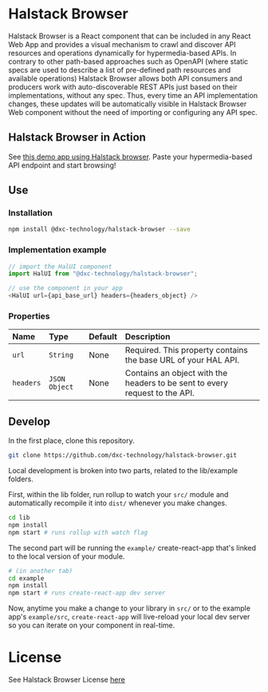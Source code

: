 # Halstack Browser
Halstack Browser is a React component that can be included in any React Web App and provides a visual mechanism to crawl and discover API resources and operations dynamically for hypermedia-based APIs. In contrary to other path-based approaches such as OpenAPI (where static specs are used to describe a list of pre-defined path resources and available operations) Halstack Browser allows both API consumers and producers work with auto-discoverable REST APIs just based on their implementations, without any spec. Thus, every time an API implementation changes, these updates will be automatically visible in Halstack Browser Web component without the need of importing or configuring any API spec.

## Halstack Browser in Action

See [this demo app using Halstack browser](https://hal.us.insurance.dxc.com/). Paste your hypermedia-based API endpoint and start browsing!

## Use
### Installation

```sh
npm install @dxc-technology/halstack-browser --save
```
### Implementation example

```js
// import the HalUI component
import HalUI from "@dxc-technology/halstack-browser";

// use the component in your app
<HalUI url={api_base_url} headers={headers_object} />
```
### Properties
| Name      | Type          | Default | Description                                                                 |
| :-------- | :------------ | :------ | :-------------------------------------------------------------------------- |
| `url`     | `String`      | None    | Required. This property contains the base URL of your HAL API.              |
| `headers` | `JSON Object` | None    | Contains an object with the headers to be sent to every request to the API. |

## Develop
In the first place, clone this repository.
```bash
git clone https://github.com/dxc-technology/halstack-browser.git
```
Local development is broken into two parts, related to the lib/example folders.

First, within the lib folder, run rollup to watch your `src/` module and automatically recompile it into `dist/` whenever you make changes.

```bash
cd lib
npm install
npm start # runs rollup with watch flag
```

The second part will be running the `example/` create-react-app that's linked to the local version of your module.

```bash
# (in another tab)
cd example
npm install
npm start # runs create-react-app dev server
```

Now, anytime you make a change to your library in `src/` or to the example app's `example/src`, `create-react-app` will live-reload your local dev server so you can iterate on your component in real-time.

# License
See Halstack Browser License [here](./LICENSE)
